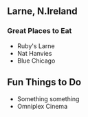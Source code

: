 ## Larne, N.Ireland

### Great Places to Eat

- Ruby's Larne
- Nat Hanvies
- Blue Chicago

## Fun Things to Do
- Something something
- Omniplex Cinema
